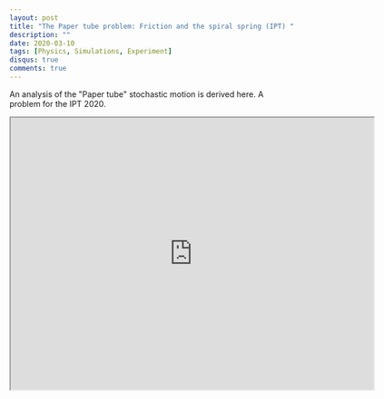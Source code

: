 ```yaml
---
layout: post
title: "The Paper tube problem: Friction and the spiral spring (IPT) "
description: ""
date: 2020-03-10
tags: [Physics, Simulations, Experiment]
disqus: true
comments: true
---
```

An analysis of the "Paper tube" stochastic motion is derived here. A problem for the IPT 2020.<!--more-->
<div style="margin:0 auto;text-align:center">

<iframe src="https://drive.google.com/file/d/1S1LAtecZL0QE1YoytUAxVIfQLuR6sPox/preview" width="640" height="480" allow="autoplay"></iframe>
</div>

